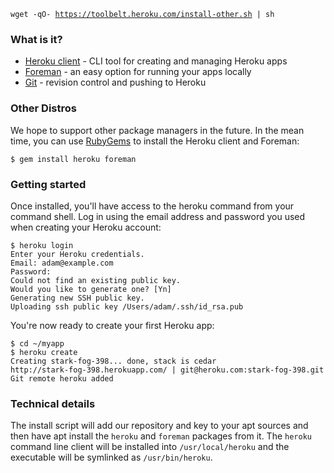 <p class="download">
    <code><span>wget -qO- <a href="/install-other.sh">https://toolbelt.heroku.com/install-other.sh</a> | sh</span></code>
</p>

### What is it?

* [Heroku client](http://github.com/heroku/heroku) - CLI tool for creating and managing Heroku apps
* [Foreman](http://github.com/ddollar/foreman) - an easy option for running your apps locally
* [Git](http://code.google.com/p/git-osx-installer) - revision control and pushing to Heroku

### Other Distros

We hope to support other package managers in the future. In the mean time, you can use [RubyGems](http://rubygems.org) to install the Heroku client and Foreman:

    $ gem install heroku foreman

### Getting started

Once installed, you'll have access to the heroku command from your command shell. Log in using the email address and password you used when creating your Heroku account:

    $ heroku login
    Enter your Heroku credentials.
    Email: adam@example.com
    Password:
    Could not find an existing public key.
    Would you like to generate one? [Yn]
    Generating new SSH public key.
    Uploading ssh public key /Users/adam/.ssh/id_rsa.pub

You're now ready to create your first Heroku app:

    $ cd ~/myapp
    $ heroku create
    Creating stark-fog-398... done, stack is cedar
    http://stark-fog-398.herokuapp.com/ | git@heroku.com:stark-fog-398.git
    Git remote heroku added

### Technical details

The install script will add our repository and key to your apt sources and then have apt install the `heroku` and `foreman` packages from it. The `heroku` command line client will be installed into `/usr/local/heroku` and the executable will be symlinked as `/usr/bin/heroku`.
